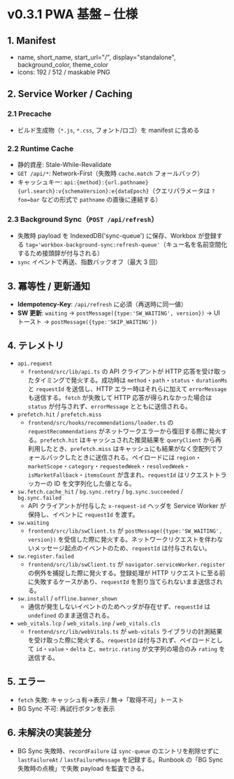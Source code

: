 # v0.3.1 PWA 基盤 – 仕様

## 1. Manifest

- name, short_name, start_url="/", display="standalone", background_color, theme_color
- icons: 192 / 512 / maskable PNG

## 2. Service Worker / Caching

### 2.1 Precache

- ビルド生成物（`*.js`, `*.css`, フォント/ロゴ）を manifest に含める

### 2.2 Runtime Cache

- 静的資産: Stale-While-Revalidate
- `GET /api/*`: Network-First（失敗時 `cache.match` フォールバック）
- キャッシュキー: `api:{method}:{url.pathname}{url.search}:v{schemaVersion}:e{dataEpoch}`（クエリパラメータは `?foo=bar` などの形式で `pathname` の直後に連結する）

### 2.3 Background Sync（`POST /api/refresh`）

- 失敗時 payload を IndexedDB('sync-queue') に保存、Workbox が登録する `tag='workbox-background-sync:refresh-queue'`（キュー名を名前空間化するため接頭辞が付与される）
- `sync` イベントで再送、指数バックオフ（最大 3 回）

## 3. 冪等性 / 更新通知

- **Idempotency-Key**: `/api/refresh` に必須（再送時に同一値）
- **SW 更新**: `waiting` → `postMessage({type:'SW_WAITING', version})` → UI トースト → `postMessage({type:'SKIP_WAITING'})`

## 4. テレメトリ

- `api.request`
  - `frontend/src/lib/api.ts` の API クライアントが HTTP 応答を受け取ったタイミングで発火する。成功時は `method`・`path`・`status`・`durationMs` と `requestId` を送信し、HTTP エラー時はそれらに加えて `errorMessage` も送信する。`fetch` が失敗して HTTP 応答が得られなかった場合は `status` が付与されず、`errorMessage` とともに送信される。
- `prefetch.hit` / `prefetch.miss`
  - `frontend/src/hooks/recommendations/loader.ts` の `requestRecommendations` がネットワークエラーから復旧する際に発火する。`prefetch.hit` はキャッシュされた推奨結果を `queryClient` から再利用したとき、`prefetch.miss` はキャッシュにも結果がなく空配列でフォールバックしたときに送信される。ペイロードには `region`・`marketScope`・`category`・`requestedWeek`・`resolvedWeek`・`isMarketFallback`・`itemsCount` が含まれ、`requestId` はリクエストトラッカーの ID を文字列化した値となる。
- `sw.fetch.cache_hit` / `bg.sync.retry` / `bg.sync.succeeded` / `bg.sync.failed`
  - API クライアントが付与した `x-request-id` ヘッダを Service Worker が保持し、イベントに `requestId` を渡す。
- `sw.waiting`
  - `frontend/src/lib/swClient.ts` が `postMessage({type:'SW_WAITING', version})` を受信した際に発火する。ネットワークリクエストを伴わないメッセージ起点のイベントのため、`requestId` は付与されない。
- `sw.register.failed`
  - `frontend/src/lib/swClient.ts` が `navigator.serviceWorker.register` の例外を捕捉した際に発火する。登録処理が HTTP リクエストに至る前に失敗するケースがあり、`requestId` を割り当てられないまま送信される。
- `sw.install` / `offline.banner_shown`
  - 通信が発生しないイベントのためヘッダが存在せず、`requestId` は `undefined` のまま送信される。
- `web_vitals.lcp` / `web_vitals.inp` / `web_vitals.cls`
  - `frontend/src/lib/webVitals.ts` が `web-vitals` ライブラリの計測結果を受け取った際に発火する。`requestId` は付与されず、ペイロードとして `id`・`value`・`delta` と、`metric.rating` が文字列の場合のみ `rating` を送信する。

## 5. エラー

- `fetch` 失敗: キャッシュ有→表示 / 無→「取得不可」トースト
- BG Sync 不可: 再試行ボタンを表示

## 6. 未解決の実装差分

- BG Sync 失敗時、`recordFailure` は `sync-queue` のエントリを削除せずに `lastFailureAt` / `lastFailureMessage` を記録する。Runbook の「BG Sync 失敗時の点検」で失敗 payload を監査できる。
